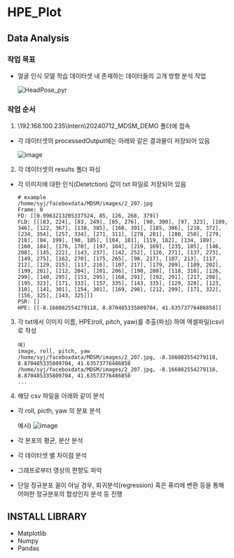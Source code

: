 # HPE_Plot

## Data Analysis

### 작업 목표
- 얼굴 인식 모델 학습 데이터셋 내 존재하는 데이터들의 고개 방향 분석 작업
  
   ![HeadPose_pyr](https://github.com/Movon-Algorithm/HPE_Plot/assets/132313547/92726af7-1ddc-4f78-91cd-5b90b1bb59f7)
  
### 작업 순서

1. \\192.168.100.235\Intern\20240712_MDSM_DEMO 폴더에 접속
  - 각 데이터셋의 processedOutput에는 아래와 같은 결과물이 저장되어 있음

    ![image](https://github.com/Movon-Algorithm/HPE_Plot/assets/132313547/196ad027-3577-4e98-8cff-8e4c92daf003)
  
2. 각 데이터셋의 results 폴더 파싱

  - 각 이미지에 대한 인식(Detetction) 값이 txt 파일로 저장되어 있음

    ```
    # example
    /home/syj/faceboxdata/MDSM/images/2_207.jpg
    Frame: 0
    FD: [[0.9963213205337524, 85, 126, 268, 379]]
    FLD: [[[83, 224], [83, 249], [85, 276], [90, 300], [97, 323], [109, 346], [122, 367], [138, 385], [160, 391], [185, 386], [210, 372], [234, 354], [257, 334], [271, 311], [278, 281], [280, 250], [279, 218], [84, 199], [90, 185], [104, 181], [119, 182], [134, 189], [160, 184], [176, 170], [197, 164], [219, 169], [235, 185], [146, 208], [145, 222], [143, 237], [142, 252], [126, 271], [137, 273], [149, 275], [162, 270], [175, 265], [98, 217], [107, 213], [117, 212], [129, 215], [117, 216], [107, 217], [179, 209], [189, 202], [199, 201], [212, 204], [201, 206], [190, 208], [118, 310], [126, 299], [140, 295], [153, 295], [168, 291], [192, 291], [217, 298], [195, 323], [171, 333], [157, 335], [143, 335], [129, 328], [123, 310], [141, 301], [154, 301], [169, 298], [212, 299], [171, 322], [156, 325], [143, 325]]]
    PSR: []
    HPE: [[-8.166082554279118, 8.870485335809704, 41.63573776486858]]
    ```

3. 각 txt에서 이미지 이름, HPE(roll, pitch, yaw)를 추출(파싱) 하여 엑셀파일(csv)로 작성

    ```
    예)
    image, roll, pitch, yaw
    /home/syj/faceboxdata/MDSM/images/2_207.jpg, -8.166082554279118, 8.870485335809704, 41.63573776486858
    /home/syj/faceboxdata/MDSM/images/2_207.jpg, -8.166082554279118, 8.870485335809704, 41.63573776486858
    ...
    ```

4. 해당 csv 파일을 아래와 같이 분석  

  - 각 roll, picth, yaw 의 분포 분석
  
    예시)
    ![image](https://github.com/Movon-Algorithm/HPE_Plot/assets/132313547/32eb05e8-8c2d-40bc-86c3-0117d337b760)

  - 각 분포의 평균, 분산 분석
  - 각 데이터셋 별 차이점 분석
  - 그래프로부터 영상의 편향도 파악
  - 단일 정규분포 꼴이 아닐 경우, 회귀분석(regression) 혹은 퓨리에 변환 등을 통해 어떠한 정규분포의 합성인지 분석 등 진행

## INSTALL LIBRARY
- Matplotlib
- Numpy
- Pandas
